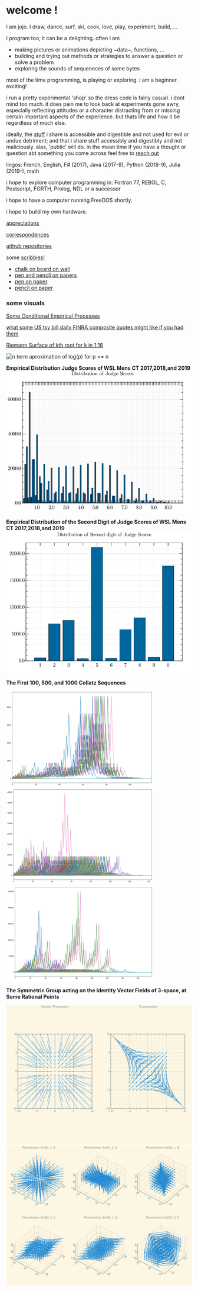 welcome !
====

I am jojo. I draw, dance, surf, ski, cook, love, play, experiment, build, ...

I program too, it can be a delighting. often i am 
- making pictures or animations depicting ~data~, functions, ...
- building and trying out methods or strategies to answer a question or solve a problem 
- exploring the sounds of sequeneces of some bytes 

most of the time programming, is playing or exploring. i am a beginner. exciting!

i run a pretty experimental 'shop' so the dress code is fairly casual.
i dont mind too much.
it does pain me to look back at experiments gone awry, especially reflecting attitudes or a character distracting from or missing certain important aspects of the experience.
but thats life and how it be regardless of much else. 

ideally, the [stuff](https://github.com/jaboaf?tab=repositories) i share is accessible and digestible and not used for evil or undue detriment; and that i share stuff accessibly and digestibly and not maliciously. alas, 'public' will do. in the mean time if you have a thought or question abt something you come across feel free to [reach out](contacting.md)

lingos: French, English, F# (2017), Java (2017-8), Python (2018-9), Julia (2019-), math

i hope to explore computer programming in: Fortran 77, REBOL, C, Postscript, FORTH, Prolog, NDL or a successor

i hope to have a computer running FreeDOS shortly.

i hope to build my own hardware.

[appreciations](appreciations.md)

[correspondences](correspondences.md)

[github repositories](https://github.com/jaboaf?tab=repositories)

some [scribbles!](scribbles/!.md)
- [chalk on board on wall](scribbles/chalkonboardonwall/!.md)
- [pen and pencil on papers](scribbles/penandpencilonpapers/!.md)
- [pen on paper](scribbles/penonpaper/!.md)
- [pencil on paper](scribbles/pencilonpaper/!.md)

### some visuals

[Some Conditional Empirical Processes](ConditionalEmpiricalProcess/!.html)

[what some US tsy bill daily FINRA composite quotes might like if you had them](viz/RatesPlots.html)

[Riemann Surface of kth root for k in 1:16](viz/RiemannSurfacesOf1stRootTo16thRoot.pdf)

![n term aproximation of log(p) for p <= n ](viz/asymaprxLogOfPrimes.gif)

**Empirical Distribution Judge Scores of WSL Mens CT 2017,2018,and 2019**
![](viz/EDFofJudgeScores.png)

**Empirical Distribution of the Second Digit of Judge Scores of WSL Mens CT 2017,2018,and 2019**
![](viz/EDFof2ndDigitOfJudgeScores.png)

**The First 100, 500, and 1000 Collatz Sequences**
<p>
<img src="collatz/CollatzDictSeqs100.png" alt="100 seqs" width="400">
<img src="collatz/CollatzDictSeqs500.png" alt="500 seqs" width="400">
<img src="collatz/CollatzDictSeqs1000.png" alt="1000 seqs" width="400">
</p>

**The Symmetric Group acting on the Identity Vector Fields of 3-space, at Some Rational Points**
<p>
<img src="viz/PermVectFieldsIn2.png" alt="Permutation Vector Fields in 2 space acting on some rational points" width="600">
<img src="viz/PermVectFieldsIn3.png" alt="Permutation Vector Fields in 3 space acting on some rational points" width="600">
</p>